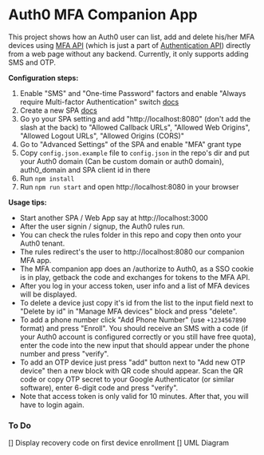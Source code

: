 # Auth0 MFA Companion App

This project shows how an Auth0 user can list, add and delete his/her MFA devices using [MFA API](https://auth0.com/docs/multifactor-authentication/api) (which is just a part of [Authentication API](https://auth0.com/docs/api/authentication#multi-factor-authentication)) directly from a web page without any backend. Currently, it only supports adding SMS and OTP.

**Configuration steps:**

1. Enable "SMS" and "One-time Password" factors and enable "Always require Multi-factor Authentication" switch [docs](https://auth0.com/docs/multifactor-authentication#1-enable-the-factors-you-require) 
1. Create a new SPA [docs](https://auth0.com/docs/dashboard/guides/applications/register-app-spa)
1. Go yo your SPA setting and add "http://localhost:8080" (don't add the slash at the back) to "Allowed Callback URLs", "Allowed Web Origins", "Allowed Logout URLs", "Allowed Origins (CORS)"
1. Go to "Advanced Settings" of the SPA and enable "MFA" grant type
1. Copy `config.json.example` file to `config.json` in the repo's dir and put your Auth0 domain (Can be custom domain or auth0 domain), auth0_domain and SPA client id in there
1. Run `npm install`
1. Run `npm run start` and open http://localhost:8080 in your browser

**Usage tips:**

* Start another SPA / Web App say at http://localhost:3000
* After the user signin / signup, the Auth0 rules run.
* You can check the rules folder in this repo and copy then onto your Auth0 tenant.
* The rules redirect's the user to http://localhost:8080 our companion MFA app.
* The MFA companion app does an /authorize to Auth0, as a SSO cookie is in play, getback the code and exchanges for tokens to the MFA API.
* After you log in your access token, user info and a list of MFA devices will be displayed.
* To delete a device just copy it's id from the list to the input field next to "Delete by id" in "Manage MFA devices" block and press "delete".
* To add a phone number click "Add Phone Number" (use `+1234567890` format) and press "Enroll". You should receive an SMS with a code (if your Auth0 account is configured correctly or you still have free quota), enter the code into the new input that should appear under the phone number and press "verify".
* To add an OTP device just press "add" button next to "Add new OTP device" then a new block with QR code should appear. Scan the QR code or copy OTP secret to your Google Authenticator (or similar software), enter 6-digit code and press "verify".
* Note that access token is only valid for 10 minutes. After that, you will have to login again.

### To Do

[] Display recovery code on first device enrollment 
[] UML Diagram
